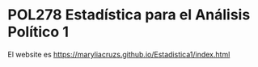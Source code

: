 
# POL278 Estadística para el Análisis Político 1

El website es https://maryliacruzs.github.io/Estadistica1/index.html



